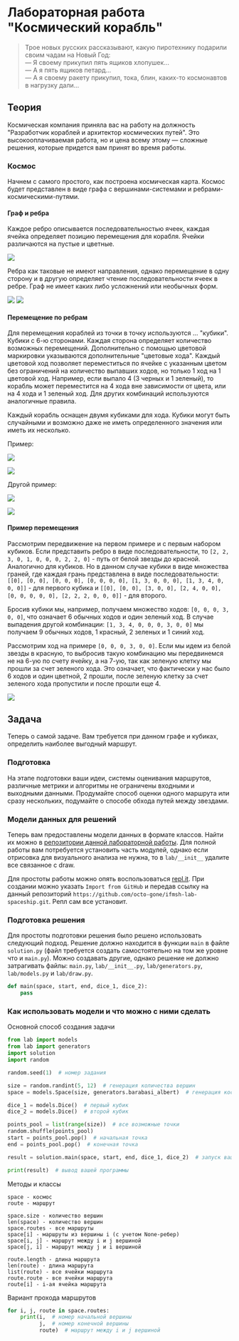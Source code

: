# Лабораторная работа "Космический корабль"

> Трое новых русских рассказывают, какую пиротехнику подарили своим чадам на Новый Год:  
> — Я своему прикупил пять ящиков хлопушек...  
> — А я пять ящиков петард...  
> — А я своему ракету прикупил, тока, блин, каких-то космонавтов в нагрузку дали... 

## Теория

Космическая компания приняла вас на работу на должность "Разработчик кораблей и архитектор космических путей". Это
высокооплачиваемая работа, но и цена всему этому — сложные решения, которые придется вам принят во время работы.

### Космос

Начнем с самого простого, как построена космическая карта. Космос будет представлен в виде графа с вершинами-системами и
ребрами-космическими-путями.

#### Граф и ребра

Каждое ребро описывается последовательностью ячеек, каждая ячейка определяет позицию перемещения для корабля. Ячейки различаются
на пустые и цветные.

![](images/00_route_example.png)

Ребра как таковые не имеют направления, однако перемещение в одну сторону и в другую определяет чтение последовательности 
ячеек в ребре. Граф не имеет каких либо усложнений или необычных форм.

![](images/01_gridlike.png)
![](images/02_random_pos.png)

#### Перемещение по ребрам

Для перемещения кораблей из точки в точку используются ... "кубики". Кубики с 6-ю сторонами. Каждая сторона определяет
количество возможных перемещений. Дополнительно с помощью цветовой маркировки указываются дополнительные "цветовые хода".
Каждый цветовой ход позволяет переместиться по ячейке с указанным цветом без ограничений на количество выпавших ходов, но только
1 ход на 1 цветовой ход. Например, если выпало 4 (3 черных и 1 зеленый), то корабль может переместится на 4 хода вне зависимости от цвета,
или на 4 хода и 1 зеленый ход. Для других комбинаций используются аналогичные правила.

Каждый корабль оснащен двумя кубиками для хода. Кубики могут быть случайными и возможно даже не иметь определенного значения или иметь их несколько.

Пример:

![](images/03_dice_1.png)

![](images/04_dice_2.png)

Другой пример:

![](images/05_dice_1.png)

![](images/06_dice_2.png)

#### Пример перемещения

Рассмотрим передвижение на первом примере и с первым набором кубиков. Если представить ребро в виде 
последовательности, то `[2, 2, 3, 0, 1, 0, 0, 0, 2, 2, 0]` - путь от белой звезды до красной. Аналогично для кубиков. 
Но в данном случае кубики в виде множества граней, где каждая грань представлена в виде последовательности:
`[[0], [0, 0], [0, 0, 0], [0, 0, 0, 0], [1, 3, 0, 0, 0], [1, 3, 4, 0, 0, 0]]` - для первого кубика и 
`[[0], [0, 0], [3, 0, 0], [2, 4, 0, 0], [0, 0, 0, 0, 0], [2, 2, 2, 0, 0, 0]]` - для второго.

Бросив кубики мы, например, получаем множество ходов: `[0, 0, 0, 3, 0, 0]`, что означает 6 обычных ходов и один зеленый ход.
В случае выпадения другой комбинации: `[1, 3, 4, 0, 0, 0, 3, 0, 0]` мы получаем 9 обычных ходов, 1 красный, 2 зеленых и 1 синий ход.

Рассмотрим ход на примере `[0, 0, 0, 3, 0, 0]`. Если мы идем из белой звезды в красную, то выбросив такую комбинацию мы 
передвинемся не на 6-ую по счету ячейку, а на 7-ую, так как зеленую клетку мы прошли за счет зеленого хода. Это означает, 
что фактически у нас было 6 ходов и один цветной, 2 прошли, после зеленую клетку за счет зеленого хода пропустили и после прошли еще 4.

![](images/07_example.png)

## Задача

Теперь о самой задаче. Вам требуется при данном графе и кубиках, определить наиболее выгодный маршрут.

### Подготовка

На этапе подготовки ваши идеи, системы оценивания маршрутов, различные метрики и алгоритмы не ограничены входными и выходными данными.
Продумайте способ оценки одного маршрута или сразу нескольких, подумайте о способе обхода путей между звездами. 

### Модели данных для решений

Теперь вам предоставлены модели данных в формате классов. Найти их можно в [репозитории данной лабораторной работы][rep]. 
Для полной работы вам потребуется установить часть модулей, однако если отрисовка для визуального анализа не нужна, то 
в `lab/__init__` удалите все связанное с draw.

Для простоты работы можно опять воспользоваться [repl.it][replit]. При создании можно указать `Import from GitHub` и передав
ссылку на данный репозиторий `https://github.com/octo-gone/ifmsh-lab-spaceship.git`. Репл сам все установит.

### Подготовка решения

Для простоты подготовки решения было решено использовать следующий подход. Решение должно находится в функции `main`
в файле `solution.py` (файл требуется создать самостоятельно на том же уровне что и `main.py`). Можно создавать другие, однако решение не 
должно затрагивать файлы: `main.py`, `lab/__init__.py`, `lab/generators.py`, `lab/models.py` и `lab/draw.py`.

```python
def main(space, start, end, dice_1, dice_2):
    pass
```

### Как использовать модели и что можно с ними сделать

Основной способ создания задачи

```python
from lab import models
from lab import generators
import solution
import random

random.seed(1)  # номер задания

size = random.randint(5, 12)  # генерация количества вершин
space = models.Space(size, generators.barabasi_albert)  # генерация космоса

dice_1 = models.Dice()  # первый кубик
dice_2 = models.Dice()  # второй кубик

points_pool = list(range(size))  # все возможные точки
random.shuffle(points_pool)
start = points_pool.pop()  # начальная точка
end = points_pool.pop()  # конечная точка

result = solution.main(space, start, end, dice_1, dice_2)  # запуск вашей программы

print(result)  # вывод вашей программы
```

Методы и классы

```
space - космос
route - маршрут

space.size - количество вершин
len(space) - количество вершин
space.routes - все маршруты
space[i] - маршруты из вершины i (с учетом None-ребер)
space[i, j] - маршрут между i и j вершиной
space[j, i] - маршрут между j и i вершиной

route.length - длина маршрута
len(route) - длина маршрута
list(route) - все ячейки маршрута
route.route - все ячейки маршрута
route[i] - i-ая ячейка маршрута
```

Вариант прохода маршрутов

```python
for i, j, route in space.routes:
    print(i,  # номер начальной вершины
          j,  # номер конечной вершины
          route)  # маршрут между i и j вершиной
```


[rep]: https://github.com/octo-gone/ifmsh-lab-spaceship
[replit]: https://replit.com/

